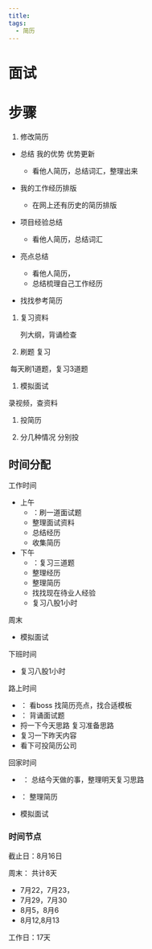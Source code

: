 ```yaml
---
title:
tags:
  - 简历
---
```

# 面试

# 步骤

1. 修改简历

* 总结 我的优势  优势更新
  * 看他人简历，总结词汇，整理出来

* 我的工作经历排版
  * 在网上还有历史的简历排版

* 项目经验总结
  * 看他人简历，总结词汇

* 亮点总结
  * 看他人简历，
  * 总结梳理自己工作经历

* 找找参考简历



1. 复习资料

   列大纲，背诵检查

2. 刷题 复习

​    每天刷1道题，复习3道题

1. 模拟面试

  录视频，查资料

1. 投简历

2. 分几种情况 分别投

## 时间分配

工作时间

* 上午
  * ：刷一道面试题
  * 整理面试资料
  * 总结经历 
  * 收集简历
* 下午
  * ：复习三道题
  * 整理经历
  * 整理简历 
  * 找找现在待业人经验
  * 复习八股1小时

周末

* 模拟面试

下班时间 

* 复习八股1小时

路上时间

*   ： 看boss  找简历亮点，找合适模板
* ： 背诵面试题
* 捋一下今天思路 复习准备思路
* 复习一下昨天内容
* 看下可投简历公司

回家时间

* ​	： 总结今天做的事，整理明天复习思路

* ： 整理简历

* 模拟面试

### 时间节点

截止日：8月16日



周末： 共计8天

* 7月22，7月23，
* 7月29，7月30
* 8月5，8月6
* 8月12,8月13

工作日：17天







   